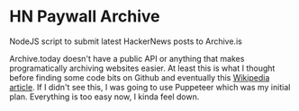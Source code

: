 # HN Paywall Archive

NodeJS script to submit latest HackerNews posts to Archive.is

Archive.today doesn't have a public API or anything that makes programatically archiving websites easier. At least this is what I thought before finding some code bits on Github and eventually this [Wikipedia article](https://en.wikipedia.org/wiki/Help:Using_archive.today). If I didn't see this, I was going to use Puppeteer which was my initial plan. Everything is too easy now, I kinda feel down.
